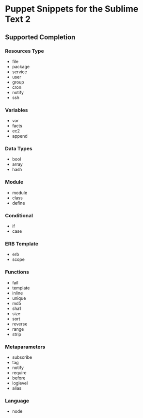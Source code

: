 # Puppet Snippets for the Sublime Text 2

## Supported Completion

### Resources Type

* file
* package
* service
* user
* group
* cron
* notify
* ssh

### Variables

* var
* facts
* ec2
* append

### Data Types

* bool
* array
* hash

### Module

* module
* class
* define

### Conditional

* if
* case

### ERB Template

* erb
* scope

### Functions
* fail
* template
* inline
* unique
* md5
* sha1
* size
* sort
* reverse
* range
* strip

### Metaparameters

* subscribe
* tag
* notify
* require
* before
* loglevel
* alias

### Language

* node